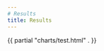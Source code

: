 ```yaml
---
# Results
title: Results
---
```

<script src="https://cdnjs.cloudflare.com/ajax/libs/Chart.js/2.8.0/Chart.min.js" integrity="sha256-Uv9BNBucvCPipKQ2NS9wYpJmi8DTOEfTA/nH2aoJALw=" crossorigin="anonymous"></script>

{{ partial "charts/test.html" . }}
